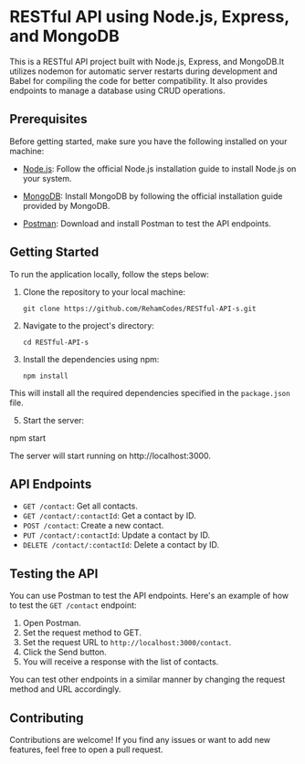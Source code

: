 # RESTful API using Node.js, Express, and MongoDB

This is a RESTful API project built with Node.js, Express, and MongoDB.It utilizes nodemon for automatic server restarts during development and Babel for compiling the code for better compatibility. It also provides endpoints to manage a database using CRUD operations.

## Prerequisites

Before getting started, make sure you have the following installed on your machine:

- [Node.js](https://nodejs.org/en/): Follow the official Node.js installation guide to install Node.js on your system.

- [MongoDB](https://www.mongodb.com/): Install MongoDB by following the official installation guide provided by MongoDB.

- [Postman](https://www.postman.com/): Download and install Postman to test the API endpoints.

## Getting Started

To run the application locally, follow the steps below:

1. Clone the repository to your local machine:

   ```
   git clone https://github.com/RehamCodes/RESTful-API-s.git
   ```

2. Navigate to the project's directory:

   ```
   cd RESTful-API-s
   ```

3. Install the dependencies using npm:

   ```
   npm install
   ```


This will install all the required dependencies specified in the `package.json` file.


5. Start the server:

npm start


The server will start running on http://localhost:3000.

## API Endpoints

- `GET /contact`: Get all contacts.
- `GET /contact/:contactId`: Get a contact by ID.
- `POST /contact`: Create a new contact.
- `PUT /contact/:contactId`: Update a contact by ID.
- `DELETE /contact/:contactId`: Delete a contact by ID.

## Testing the API

You can use Postman to test the API endpoints. Here's an example of how to test the `GET /contact` endpoint:

1. Open Postman.
2. Set the request method to GET.
3. Set the request URL to `http://localhost:3000/contact`.
4. Click the Send button.
5. You will receive a response with the list of contacts.

You can test other endpoints in a similar manner by changing the request method and URL accordingly.

## Contributing

Contributions are welcome! If you find any issues or want to add new features, feel free to open a pull request.


